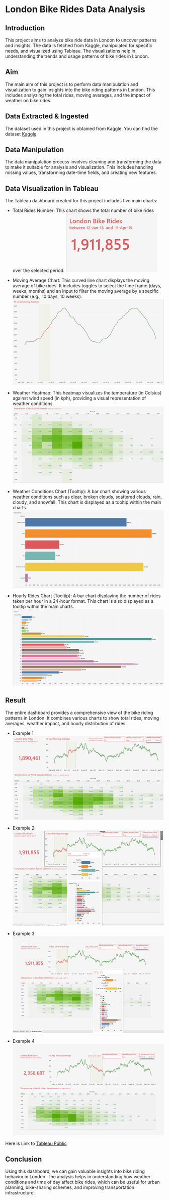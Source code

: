 # London Bike Rides Data Analysis

## Introduction
This project aims to analyze bike ride data in London to uncover patterns and insights. The data is fetched from Kaggle, manipulated for specific needs, and visualized using Tableau. The visualizations help in understanding the trends and usage patterns of bike rides in London.

## Aim
The main aim of this project is to perform data manipulation and visualization to gain insights into the bike riding patterns in London. This includes analyzing the total rides, moving averages, and the impact of weather on bike rides.

## Data Extracted & Ingested
The dataset used in this project is obtained from Kaggle. You can find the dataset [Kaggle](https://www.kaggle.com/datasets/hmavrodiev/london-bike-sharing-dataset)

## Data Manipulation
The data manipulation process involves cleaning and transforming the data to make it suitable for analysis and visualization. This includes handling missing values, transforming date-time fields, and creating new features.

## Data Visualization in Tableau
The Tableau dashboard created for this project includes five main charts:

* Total Rides Number: This chart shows the total number of bike rides over the selected period.
![TotalRidesCount](https://github.com/shovit504/LondonBikeRidesAnalysis/blob/main/images/TotalBikeRidesCount.png)

* Moving Average Chart: This curved line chart displays the moving average of bike rides. It includes toggles to select the time frame (days, weeks, months) and an input to filter the moving average by a specific number (e.g., 10 days, 10 weeks).
![MAC](https://github.com/shovit504/LondonBikeRidesAnalysis/blob/main/images/MovingAverage.png)

* Weather Heatmap: This heatmap visualizes the temperature (in Celsius) against wind speed (in kph), providing a visual representation of weather conditions.
![WeatherHeatmap](https://github.com/shovit504/LondonBikeRidesAnalysis/blob/main/images/WindTempHeatmap.png)

* Weather Conditions Chart (Tooltip): A bar chart showing various weather conditions such as clear, broken clouds, scattered clouds, rain, cloudy, and snowfall. This chart is displayed as a tooltip within the main charts.
![WeatherBar](https://github.com/shovit504/LondonBikeRidesAnalysis/blob/main/images/WeatherBar.png)

* Hourly Rides Chart (Tooltip): A bar chart displaying the number of rides taken per hour in a 24-hour format. This chart is also displayed as a tooltip within the main charts.
![HourBar](https://github.com/shovit504/LondonBikeRidesAnalysis/blob/main/images/HourBar.png)

## Result
The entire dashboard provides a comprehensive view of the bike riding patterns in London. It combines various charts to show total rides, moving averages, weather impact, and hourly distribution of rides.

* Example 1
![Example1](https://github.com/shovit504/LondonBikeRidesAnalysis/blob/main/images/Dashboard.png)

* Example 2
![Example2](https://github.com/shovit504/LondonBikeRidesAnalysis/blob/main/images/Dashboard1.png)

* Example 3
![Example3](https://github.com/shovit504/LondonBikeRidesAnalysis/blob/main/images/Dashboard2.png)

* Example 4
![Example4](https://github.com/shovit504/LondonBikeRidesAnalysis/blob/main/images/Dashboard3.png)

Here is Link to [Tableau Public](https://public.tableau.com/app/profile/shovit.prusty/viz/londonBikeRides/BikeRidesLondon)

## Conclusion
Using this dashboard, we can gain valuable insights into bike riding behavior in London. The analysis helps in understanding how weather conditions and time of day affect bike rides, which can be useful for urban planning, bike-sharing schemes, and improving transportation infrastructure.
